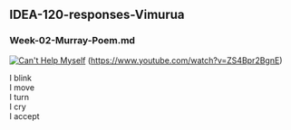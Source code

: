 ## IDEA-120-responses-Vimurua
### Week-02-Murray-Poem.md

 [![Can't Help Myself](https://www.guggenheim.org/wp-content/uploads/2016/01/2016.40_ph_web_2.jpg)]([[https://github.com/Vimurua/IDEA-120-responses-Vimurua/assets/156378408/76463899-cccd-440c-b7d0-36de394c47bd)
(https://www.youtube.com/watch?v=ZS4Bpr2BgnE)
  
I blink  
I move   
I turn   
I cry   
I accept
 
